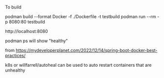 To build

podman build --format Docker -f ./Dockerfile -t testbuild
podman run --rm -p 8080:80 testbuild

http://localhost:8080

podman ps
  will show "healthy"


from
https://mydeveloperplanet.com/2022/12/14/spring-boot-docker-best-practices/

k8s or willfarrell/autoheal can be used to auto restart containers that are unhealthy
